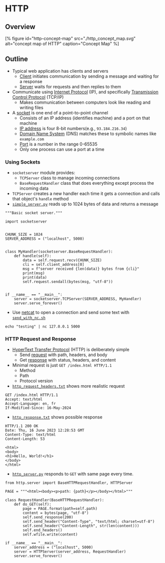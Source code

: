 # HTTP

## Overview

[% figure
   id="http-concept-map"
   src="./http_concept_map.svg"
   alt="concept map of HTTP"
   caption="Concept Map"
%]

## Outline

-   Typical web application has clients and servers
    -   [Client](g:client) initiates communication by sending a message and waiting for a response
    -   [Server](g:server) waits for requests and then replies to them
-   Communicate using [Internet Protocol](g:ip) (IP), and specifically [Transmission Control Protocol](g:tcp) (TCP/IP)
    -   Makes communication between computers look like reading and writing files
-   A [socket](g:socket) is one end of a point-to-point channel
    -   Consists of an IP address (identifies machine) and a port on that machine
    -   [IP address](g:ip-address) is four 8-bit numbers(e.g., `93.184.216.34`)
    -   [Domain Name System](g:dns) (DNS) matches these to symbolic names like `example.com`
    -   [Port](g:port) is a number in the range 0-65535
    -   Only one process can use a port at a time

### Using Sockets

-   `socketserver` module provides:
    -   `TCPServer` class to manage incoming connections
    -   `BaseRequestHandler` class that does everything except process the incoming data
-   `TCPServer` creates a new handler each time it gets a connection and calls that object's `handle` method
-   [`simple_server.py`](./simple_server.py) reads up to 1024 bytes of data and returns a message

```{file="simple_server.py"}
"""Basic socket server."""

import socketserver


CHUNK_SIZE = 1024
SERVER_ADDRESS = ("localhost", 5000)


class MyHandler(socketserver.BaseRequestHandler):
    def handle(self):
        data = self.request.recv(CHUNK_SIZE)
        cli = self.client_address[0]
        msg = f"server received {len(data)} bytes from {cli}"
        print(msg)
        print(data)
        self.request.sendall(bytes(msg, "utf-8"))


if __name__ == "__main__":
    server = socketserver.TCPServer(SERVER_ADDRESS, MyHandler)
    server.serve_forever()
```

-   Use [netcat][netcat] to open a connection and send some text with [`send_with_nc.sh`](./send_with_nc.sh)

```{file="send_with_nc.sh"}
echo "testing" | nc 127.0.0.1 5000
```

### HTTP Request and Response

-   [HyperText Transfer Protocol](g:http) (HTTP) is deliberately simple
    -   Send [request](g:http-request) with path, headers, and body
    -   Get [response](g:http-response) with status, headers, and content
-   Minimal request is just `GET /index.html HTTP/1.1`
    -   Method
    -   Path
    -   Protocol version
-   [`http_request_headers.txt`](./http_request_headers.txt) shows more realistic request

```{file="http_request_headers.txt"}
GET /index.html HTTP/1.1
Accept: text/html
Accept-Language: en, fr
If-Modified-Since: 16-May-2024
```

-   [`http_response.txt`](./http_response.txt) shows possible response

```{file="http_response.txt"}
HTTP/1.1 200 OK
Date: Thu, 16 June 2023 12:28:53 GMT
Content-Type: text/html
Content-Length: 53

<html>
<body>
<h1>Hello, World!</h1>
</body>
</html>
```

-   [`http_server.py`](./http_server.py) responds to `GET` with same page every time.

```{file="http_server.py"}
from http.server import BaseHTTPRequestHandler, HTTPServer

PAGE = """<html><body><p>path: {path}</p></body></html>"""

class RequestHandler(BaseHTTPRequestHandler):
    def do_GET(self):
        page = PAGE.format(path=self.path)
        content = bytes(page, "utf-8")
        self.send_response(200)
        self.send_header("Content-Type", "text/html; charset=utf-8")
        self.send_header("Content-Length", str(len(content)))
        self.end_headers()
        self.wfile.write(content)

if __name__ == "__main__":
    server_address = ("localhost", 5000)
    server = HTTPServer(server_address, RequestHandler)
    server.serve_forever()
```

[netcat]: https://en.wikipedia.org/wiki/Netcat
